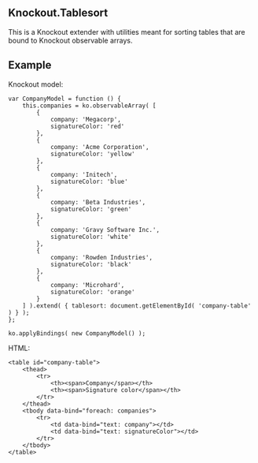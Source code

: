 ## Knockout.Tablesort

This is a Knockout extender with utilities meant for sorting tables that are
bound to Knockout observable arrays.

Example
-------

Knockout model:

    var CompanyModel = function () {
        this.companies = ko.observableArray( [
            {
                company: 'Megacorp',
                signatureColor: 'red'
            },
            {
                company: 'Acme Corporation',
                signatureColor: 'yellow'
            },
            {
                company: 'Initech',
                signatureColor: 'blue'
            },
            {
                company: 'Beta Industries',
                signatureColor: 'green'
            },
            {
                company: 'Gravy Software Inc.',
                signatureColor: 'white'
            },
            {
                company: 'Rowden Industries',
                signatureColor: 'black'
            },
            {
                company: 'Microhard',
                signatureColor: 'orange'
            }
        ] ).extend( { tablesort: document.getElementById( 'company-table' ) } );
    };

    ko.applyBindings( new CompanyModel() );

HTML:

    <table id="company-table">
        <thead>
            <tr>
                <th><span>Company</span></th>
                <th><span>Signature color</span></th>
            </tr>
        </thead>
        <tbody data-bind="foreach: companies">
            <tr>
                <td data-bind="text: company"></td>
                <td data-bind="text: signatureColor"></td>
            </tr>
        </tbody>
    </table>
